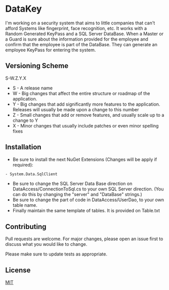 # DataKey
I'm working on a security system that aims to little companies that can't afford Systems like fingerprint, face recognition, etc.
It works with a Random Generated KeyPass and a SQL Server DataBase. When a Master or a Guard is sure about the information provided for the employee and confirm that the employee is part of the DataBase. 
They can generate an employee KeyPass for entering the system.

## Versioning Scheme
S-W.Z.Y.X
- S - A release name
- W - Big changes that affect the entire structure or roadmap of the application.
- Y - Big changes that add significantly more features to the application. Releases will usually be made upon a change to this number
- Z - Small changes that add or remove features, and usually scale up to a change to Y
- X - Minor changes that usually include patches or even minor spelling fixes

## Installation

- Be sure to install the next NuGet Extensions (Changes will be apply if required):

```bash
- System.Data.SqlClient
```
- Be sure to change the SQL Server Data Base direction on DataAccess/ConnectionToSql.cs to your own SQL Server direction. (You can do this by changing the "server" and "DataBase" strings.)
- Be sure to change the part of code in DataAccess/UserDao, to your own table name.
- Finally maintain the same template of tables. It is provided on Table.txt

## Contributing
Pull requests are welcome. For major changes, please open an issue first to discuss what you would like to change.

Please make sure to update tests as appropriate.

## License
[MIT](https://choosealicense.com/licenses/mit/)
